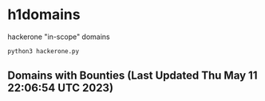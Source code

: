 # h1domains
hackerone "in-scope" domains

`python3 hackerone.py`
## Domains with Bounties (Last Updated Thu May 11 22:06:54 UTC 2023)
```

```
